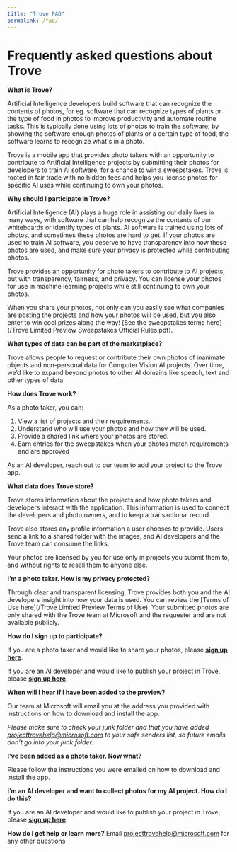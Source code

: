 ```yaml
---
title: "Trove FAQ"
permalink: /faq/
---
```


# Frequently asked questions about Trove

**What is Trove?**

Artificial Intelligence developers build software that can recognize the contents of photos, for eg. software that can recognize types of plants or the type of food in photos to improve productivity and automate routine tasks. This is typically done using lots of photos to train the software; by showing the software enough photos of plants or a certain type of food, the software learns to recognize what's in a photo.

Trove is a mobile app that provides photo takers with an opportunity to contribute to Artificial Intelligence projects by submitting their photos for developers to train AI software, for a chance to win a sweepstakes. Trove is rooted in fair trade with no hidden fees and helps you license photos for specific AI uses while continuing to own your photos.

**Why should I participate in Trove?**

Artificial Intelligence (AI) plays a huge role in assisting our daily lives in many ways, with software that can help recognize the contents of our whiteboards or identify types of plants. AI software is trained using lots of photos, and sometimes these photos are hard to get. If your photos are used to train AI software, you deserve to have transparency into how these photos are used, and make sure your privacy is protected while contributing photos.

Trove provides an opportunity for photo takers to contribute to AI projects, but with transparency, fairness, and privacy. You can license your photos for use in machine learning projects while still continuing to own your photos.

When you share your photos, not only can you easily see what companies are posting the projects and how your photos will be used, but you also enter to win cool prizes along the way! [See the sweepstakes terms here](/Trove Limited Preview Sweepstakes Official Rules.pdf). 

**What types of data can be part of the marketplace?**

Trove allows people to request or contribute their own photos of inanimate objects and non-personal data for Computer Vision AI projects. Over time, we’d like to expand beyond photos to other AI domains like speech, text and other types of data. 


**How does Trove work?**

As a photo taker, you can:

1.	View a list of projects and their requirements.
2.	Understand who will use your photos and how they will be used.
3.	Provide a shared link where your photos are stored.
4.	Earn entries for the sweepstakes when your photos match requirements and are approved

As an AI developer, reach out to our team to add your project to the Trove app.

**What data does Trove store?**

Trove stores information about the projects and how photo takers and developers interact with the application. This information is used to connect the developers and photo owners, and to keep a transactional record. 

Trove also stores any profile information a user chooses to provide. Users send a link to a shared folder with the images, and AI developers and the Trove team can consume the links.

Your photos are licensed by you for use only in projects you submit them to, and without rights to resell them to anyone else.

**I’m a photo taker. How is my privacy protected?**

Through clear and transparent licensing, Trove provides both you and the AI developers insight into how your data is used. You can review the [Terms of Use here](/Trove Limited Preview Terms of Use). Your submitted photos are only shared with the Trove team at Microsoft and the requester and are not available publicly.

**How do I sign up to participate?**

If you are a photo taker and would like to share your photos, please **[sign up here](https://aka.ms/trytrove)**. 

If you are an AI developer and would like to publish your project in Trove, please **[sign up here](https://aka.ms/troveaddproject)**. 

**When will I hear if I have been added to the preview?**

Our team at Microsoft will email you at the address you provided with instructions on how to download and install the app. 

*Please make sure to check your junk folder and that you have added [projecttrovehelp@microsoft.com](mailto:projecttrovehelp@microsoft.com) to your safe senders list, so future emails don’t go into your junk folder.*

**I’ve been added as a photo taker. Now what?** 

Please follow the instructions you were emailed on how to download and install the app. 

**I’m an AI developer and want to collect photos for my AI project. How do I do this?**

If you are an AI developer and would like to publish your project in Trove, please **[sign up here](https://aka.ms/troveaddproject)**. 


**How do I get help or learn more?**
Email  [projecttrovehelp@microsoft.com](mailto:projecttrovehelp@microsoft.com) for any other questions
